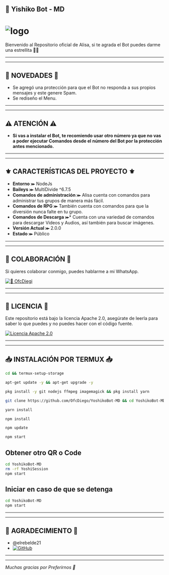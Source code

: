 ## 🤍 Yishiko Bot - MD

# ![logo](https://telegra.ph/file/548e13f4035ff724a89b2.jpg)

Bienvenido al Repositorio oficial de Alisa, si te agrada el Bot puedes darme una estrellita 🌟🤍

---
---

## 🌟 NOVEDADES 🌟

- Se agregó una protección para que el Bot no responda a sus propios mensajes y este genere Spam.
- Se rediseño el Menu.

---
---

## ⚠️ ATENCIÓN ⚠️

- **Si vas a instalar el Bot, te recomiendo usar otro número ya que no vas a poder ejecutar Comandos desde el número del Bot por la protección antes mencionado.**

---
---

## ⚜️ CARACTERÍSTICAS DEL PROYECTO ⚜️

- **Entorno ⪼** NodeJs
- **Baileys ⪼** MultiDivide ^6.7.5
- **Comandos de administración ⪼** Alisa cuenta con comandos para administrar tus grupos de manera más fácil.
- **Comandos de RPG ⪼** También cuenta con comandos para que la diversión nunca falte en tu grupo.
- **Comandos de Descarga ⪼*** Cuenta con una variedad de comandos para descargar Videos y Audios, así también para buscar imágenes.
- **Versión Actual ⪼** 2.0.0
- **Estado ⪼** Público

---
---

## 👤 COLABORACIÓN 👤

Si quieres colaborar conmigo, puedes hablarme a mi WhatsApp.

[![🤍 OfcDiegi](https://img.shields.io/badge/🤍OfcDiegi-25D366?style=for-the-badge&logo=whatsapp&logoColor=white)](https://wa.me/573218138672)

---
---

## 📝 LICENCIA 📝

Este repositorio está bajo la licencia Apache 2.0, asegúrate de leerla para saber lo que puedes y no puedes hacer con el código fuente.

[![Licencia Apache 2.0](https://img.shields.io/badge/Licencia-Apache%202.0-blue?style=for-the-badge)](LICENSE)

---
---

## 📥 INSTALACIÓN POR TERMUX 📥

```bash
cd && termux-setup-storage
```

```bash
apt-get update -y && apt-get upgrade -y
```

```bash
pkg install -y git nodejs ffmpeg imagemagick && pkg install yarn 
```

```bash
git clone https://github.com/OfcDiego/YoshikoBot-MD && cd YoshikoBot-MD
```

```bash
yarn install
```

```bash
npm install
```

```bash
npm update
```

```bash
npm start
``` 

## Obtener otro QR o Code
```bash
cd YoshikoBot-MD
rm -rf YoshiSession
npm start
```

## Iniciar en caso de que se detenga

```bash
cd YoshikoBot-MD
npm start
```

---
---

## 🍃 AGRADECIMIENTO 🍃
- @elrebelde21
- [![GitHub](https://img.shields.io/badge/GitHub-elrebelde21-blue?logo=github)](https://github.com/elrebelde21)

---
---

*Muchas gracias por Preferirnos 🤍*
